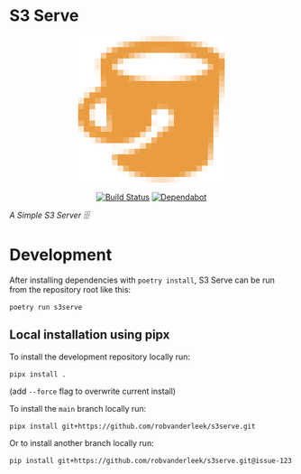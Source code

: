 # S3 Serve

<div align="center">

![Logo](https://raw.githubusercontent.com/robvanderleek/s3serve/refs/heads/main/docs/logo.png)

</div>

<div align="center">

[![Build Status](https://github.com/robvanderleek/s3serve/workflows/main/badge.svg)](https://github.com/robvanderleek/s3serve/actions)
[![Dependabot](https://badgen.net/badge/Dependabot/enabled/green?icon=dependabot)](https://dependabot.com/)

</div>

*A Simple S3 Server 🗄️*

# Development

After installing dependencies with `poetry install`, S3 Serve can be run from
the repository root like this:

```shell
poetry run s3serve
```

## Local installation using pipx

To install the development repository locally run:

```shell
pipx install .
```

(add `--force` flag to overwrite current install)

To install the `main` branch locally run:

```shell
pipx install git+https://github.com/robvanderleek/s3serve.git
```

Or to install another branch locally run:

```shell
pip install git+https://github.com/robvanderleek/s3serve.git@issue-123
``` 
